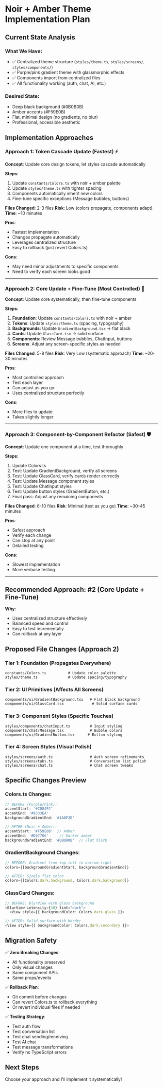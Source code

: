 # Noir + Amber Theme Implementation Plan

## Current State Analysis

### What We Have:
- ✅ Centralized theme structure (`styles/theme.ts`, `styles/screens/`, `styles/components/`)
- ✅ Purple/pink gradient theme with glassmorphic effects
- ✅ Components import from centralized files
- ✅ All functionality working (auth, chat, AI, etc.)

### Desired State:
- Deep black background (#0B0B0B)
- Amber accents (#F59E0B)
- Flat, minimal design (no gradients, no blur)
- Professional, accessible aesthetic

## Implementation Approaches

### Approach 1: Token Cascade Update (Fastest) ⚡

**Concept**: Update core design tokens, let styles cascade automatically

**Steps**:
1. Update `constants/Colors.ts` with noir + amber palette
2. Update `styles/theme.ts` with tighter spacing
3. Components automatically inherit new colors
4. Fine-tune specific exceptions (Message bubbles, buttons)

**Files Changed**: 2-3 files
**Risk**: Low (colors propagate, components adapt)
**Time**: ~10 minutes

**Pros**:
- Fastest implementation
- Changes propagate automatically
- Leverages centralized structure
- Easy to rollback (just revert Colors.ts)

**Cons**:
- May need minor adjustments to specific components
- Need to verify each screen looks good

---

### Approach 2: Core Update + Fine-Tune (Most Controlled) 🎯

**Concept**: Update core systematically, then fine-tune components

**Steps**:
1. **Foundation**: Update `constants/Colors.ts` with noir + amber
2. **Tokens**: Update `styles/theme.ts` (spacing, typography)
3. **Backgrounds**: Update `GradientBackground.tsx` → flat black
4. **Cards**: Update `GlassCard.tsx` → solid surface
5. **Components**: Review Message bubbles, ChatInput, buttons
6. **Screens**: Adjust any screen-specific styles as needed

**Files Changed**: 5-8 files
**Risk**: Very Low (systematic approach)
**Time**: ~20-30 minutes

**Pros**:
- Most controlled approach
- Test each layer
- Can adjust as you go
- Uses centralized structure perfectly

**Cons**:
- More files to update
- Takes slightly longer

---

### Approach 3: Component-by-Component Refactor (Safest) 🛡️

**Concept**: Update one component at a time, test thoroughly

**Steps**:
1. Update Colors.ts
2. Test: Update GradientBackground, verify all screens
3. Test: Update GlassCard, verify cards render correctly
4. Test: Update Message component styles
5. Test: Update ChatInput styles
6. Test: Update button styles (GradientButton, etc.)
7. Final pass: Adjust any remaining components

**Files Changed**: 6-10 files
**Risk**: Minimal (test as you go)
**Time**: ~30-45 minutes

**Pros**:
- Safest approach
- Verify each change
- Can stop at any point
- Detailed testing

**Cons**:
- Slowest implementation
- More verbose testing

---

## Recommended Approach: #2 (Core Update + Fine-Tune)

**Why**: 
- Uses centralized structure effectively
- Balanced speed and control
- Easy to test incrementally
- Can rollback at any layer

## Proposed File Changes (Approach 2)

### Tier 1: Foundation (Propagates Everywhere)
```
constants/Colors.ts          # Update color palette
styles/theme.ts              # Update spacing/typography
```

### Tier 2: UI Primitives (Affects All Screens)
```
components/ui/GradientBackground.tsx   # Flat black background
components/ui/GlassCard.tsx             # Solid surface cards
```

### Tier 3: Component Styles (Specific Touches)
```
styles/components/chatInput.ts         # Input styling
components/chat/Message.tsx            # Bubble colors
components/ui/GradientButton.tsx      # Button styling
```

### Tier 4: Screen Styles (Visual Polish)
```
styles/screens/auth.ts                 # Auth screen refinements
styles/screens/tabs.ts                 # Conversation list polish
styles/screens/chat.ts                 # Chat screen tweaks
```

## Specific Changes Preview

### Colors.ts Changes:
```typescript
// BEFORE (Purple/Pink):
accentStart: '#C084FC'
accentEnd: '#9333EA'
backgroundGradientEnd: '#1A0F2E'

// AFTER (Noir + Amber):
accentStart: '#F59E0B'  // Amber
accentEnd: '#D97706'     // Darker amber
backgroundGradientEnd: '#0B0B0B'  // Flat black
```

### GradientBackground Changes:
```typescript
// BEFORE: Gradient from top-left to bottom-right
colors={[backgroundGradientStart, backgroundGradientEnd]}

// AFTER: Single flat color
colors={[Colors.dark.background, Colors.dark.background]}
```

### GlassCard Changes:
```typescript
// BEFORE: BlurView with glass background
<BlurView intensity={30} tint="dark">
  <View style={{ backgroundColor: Colors.dark.glass }}>

// AFTER: Solid surface with border
<View style={{ backgroundColor: Colors.dark.secondary }}>
```

## Migration Safety

✅ **Zero Breaking Changes**:
- All functionality preserved
- Only visual changes
- Same component APIs
- Same props/events

✅ **Rollback Plan**:
- Git commit before changes
- Can revert Colors.ts to rollback everything
- Or revert individual files if needed

✅ **Testing Strategy**:
- Test auth flow
- Test conversation list
- Test chat sending/receiving
- Test AI chat
- Test message transformations
- Verify no TypeScript errors

## Next Steps

Choose your approach and I'll implement it systematically!

